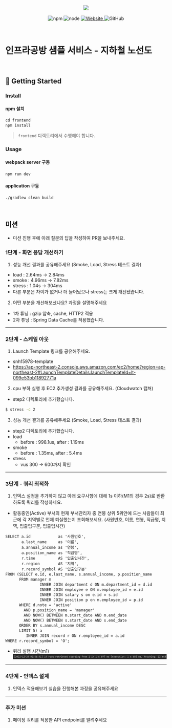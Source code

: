 <p align="center">
    <img width="200px;" src="https://raw.githubusercontent.com/woowacourse/atdd-subway-admin-frontend/master/images/main_logo.png"/>
</p>
<p align="center">
  <img alt="npm" src="https://img.shields.io/badge/npm-%3E%3D%205.5.0-blue">
  <img alt="node" src="https://img.shields.io/badge/node-%3E%3D%209.3.0-blue">
  <a href="https://edu.nextstep.camp/c/R89PYi5H" alt="nextstep atdd">
    <img alt="Website" src="https://img.shields.io/website?url=https%3A%2F%2Fedu.nextstep.camp%2Fc%2FR89PYi5H">
  </a>
  <img alt="GitHub" src="https://img.shields.io/github/license/next-step/atdd-subway-service">
</p>

<br>

# 인프라공방 샘플 서비스 - 지하철 노선도

<br>

## 🚀 Getting Started

### Install
#### npm 설치
```
cd frontend
npm install
```
> `frontend` 디렉토리에서 수행해야 합니다.

### Usage
#### webpack server 구동
```
npm run dev
```
#### application 구동
```
./gradlew clean build
```
<br>

## 미션

* 미션 진행 후에 아래 질문의 답을 작성하여 PR을 보내주세요.


### 1단계 - 화면 응답 개선하기
1. 성능 개선 결과를 공유해주세요 (Smoke, Load, Stress 테스트 결과)
- load : 2.64ms -> 2.84ms
- smoke : 4.96ms -> 7.82ms
- stress : 1.04s -> 304ms
- 다른 부분은 차이가 없거나 더 늘어났으나 stress는 크게 개선됐습니다.

2. 어떤 부분을 개선해보셨나요? 과정을 설명해주세요
- 1차 튜닝 :  gzip 압축, cache, HTTP2 적용
- 2차 튜닝 : Spring Data Cache를 적용했습니다.
---

### 2단계 - 스케일 아웃

1. Launch Template 링크를 공유해주세요.
- snh15978-template
- https://ap-northeast-2.console.aws.amazon.com/ec2/home?region=ap-northeast-2#LaunchTemplateDetails:launchTemplateId=lt-099e53bb11892771a
2. cpu 부하 실행 후 EC2 추가생성 결과를 공유해주세요. (Cloudwatch 캡쳐)
- step2 디렉토리에 추가했습니다.
```sh
$ stress -c 2
```

3. 성능 개선 결과를 공유해주세요 (Smoke, Load, Stress 테스트 결과)
- step2 디렉토리에 추가했습니다.
- load
  - before : 998.1us, after : 1.19ms
- smoke
  - before : 1.35ms, after : 5.4ms
- stress
  - vus 300 -> 600까지 확인
---

### 3단계 - 쿼리 최적화

1. 인덱스 설정을 추가하지 않고 아래 요구사항에 대해 1s 이하(M1의 경우 2s)로 반환하도록 쿼리를 작성하세요.

- 활동중인(Active) 부서의 현재 부서관리자 중 연봉 상위 5위안에 드는 사람들이 최근에 각 지역별로 언제 퇴실했는지 조회해보세요. (사원번호, 이름, 연봉, 직급명, 지역, 입출입구분, 입출입시간)
```mysql
SELECT a.id            as '사원번호',
       a.last_name     as '이름',
       a.annual_income as '연봉',
       a.position_name as '직급명',
       r.time          AS '입출입시간',
       r.region        AS '지역',
       r.record_symbol AS '입출입구분'
FROM (SELECT e.id, e.last_name, s.annual_income, p.position_name
      FROM manager m
               INNER JOIN department d ON m.department_id = d.id
               INNER JOIN employee e ON m.employee_id = e.id
               INNER JOIN salary s on e.id = s.id
               INNER JOIN position p on m.employee_id = p.id
      WHERE d.note = 'active'
        AND p.position_name = 'manager'
        AND NOW() BETWEEN m.start_date AND m.end_date
        AND NOW() BETWEEN s.start_date AND s.end_date
      ORDER BY s.annual_income DESC
      LIMIT 5) a
         INNER JOIN record r ON r.employee_id = a.id
WHERE r.record_symbol = 'O';
```
- 쿼리 실행 시간(m1)
![img.png](img.png)


---

### 4단계 - 인덱스 설계

1. 인덱스 적용해보기 실습을 진행해본 과정을 공유해주세요

---

### 추가 미션

1. 페이징 쿼리를 적용한 API endpoint를 알려주세요
